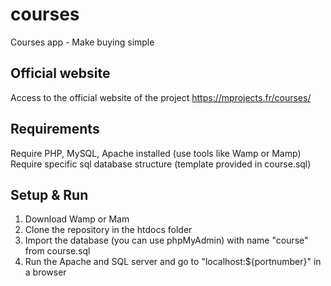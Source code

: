 # courses
[logo]: https://mprojects.fr/courses/images/logo128.png
Courses app - Make buying simple

## Official website
Access to the official website of the project 
https://mprojects.fr/courses/

## Requirements
Require PHP, MySQL, Apache installed (use tools like Wamp or Mamp)
Require specific sql database structure (template provided in course.sql)

## Setup & Run
1. Download Wamp or Mam
2. Clone the repository in the htdocs folder
3. Import the database (you can use phpMyAdmin) with name "course" from course.sql
4. Run the Apache and SQL server and go to "localhost:${portnumber}" in a browser